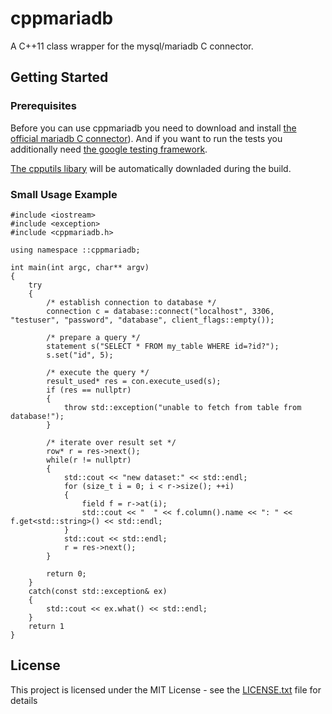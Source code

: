 # cppmariadb

A C++11 class wrapper for the mysql/mariadb C connector.

## Getting Started

### Prerequisites

Before you can use cppmariadb you need to download and install [the official mariadb C connector](https://downloads.mariadb.org/connector-c/)). And if you want to run the tests you additionally need [the google testing framework](https://github.com/google/googletest).

[The cpputils libary](https://git.bergmann89.de/cpp/cpputils) will be automatically downladed during the build.

### Small Usage Example

```
#include <iostream>
#include <exception>
#include <cppmariadb.h>

using namespace ::cppmariadb;

int main(int argc, char** argv)
{
    try
    {
        /* establish connection to database */
        connection c = database::connect("localhost", 3306, "testuser", "password", "database", client_flags::empty());

        /* prepare a query */
        statement s("SELECT * FROM my_table WHERE id=?id?");
        s.set("id", 5);

        /* execute the query */
        result_used* res = con.execute_used(s);
        if (res == nullptr)
        {
            throw std::exception("unable to fetch from table from database!");
        }

        /* iterate over result set */
        row* r = res->next();
        while(r != nullptr)
        {
            std::cout << "new dataset:" << std::endl;
            for (size_t i = 0; i < r->size(); ++i)
            {
                field f = r->at(i);
                std::cout << "  " << f.column().name << ": " << f.get<std::string>() << std::endl;
            }
            std::cout << std::endl;
            r = res->next();
        }

        return 0;
    }
    catch(const std::exception& ex)
    {
        std::cout << ex.what() << std::endl;
    }
    return 1
}
```

## License

This project is licensed under the MIT License - see the [LICENSE.txt](LICENSE.txt) file for details